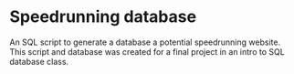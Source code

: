 # Speedrunning database
An SQL script to generate a database a potential speedrunning website. 
This script and database was created for a final project in an intro to SQL database class. 
